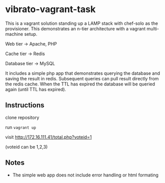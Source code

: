 # vibrato-vagrant-task

This is a vagrant solution standing up a LAMP stack with chef-solo as the provisioner. This demonstrates an n-tier architecture with a vagrant multi-machine setup. 

Web tier -> Apache, PHP

Cache tier -> Redis

Database tier -> MySQL

It includes a simple php app that demonstrates querying the database and saving the result in redis. Subsequent queries can pull result directly from the redis cache. When the TTL has expired the database will be queried again (until TTL has expired).

## Instructions

clone repository

run `vagrant up`

visit http://172.16.111.41/total.php?voteid=1

(voteid can be 1,2,3)

## Notes

- The simple web app does not include error handling or html formating